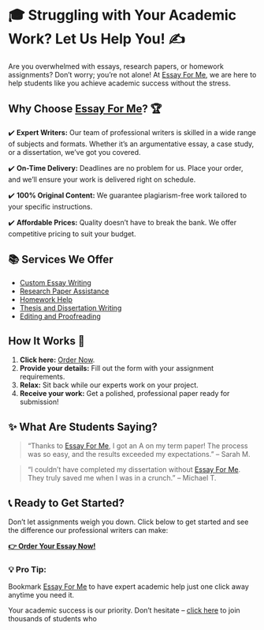 <h1>🎓 Struggling with Your Academic Work? Let Us Help You! ✍️</h1>

<p>Are you overwhelmed with essays, research papers, or homework assignments? Don’t worry; you’re not alone! At <a href="https://tinyurl.com/topessay?keyword=essay+for+me" target="_blank">Essay For Me</a>, we are here to help students like you achieve academic success without the stress.</p>

<h2>Why Choose <a href="https://tinyurl.com/topessay?keyword=essay+for+me" target="_blank">Essay For Me</a>? 🏆</h2>

<p>✔️ <strong>Expert Writers:</strong> Our team of professional writers is skilled in a wide range of subjects and formats. Whether it’s an argumentative essay, a case study, or a dissertation, we’ve got you covered.</p>

<p>✔️ <strong>On-Time Delivery:</strong> Deadlines are no problem for us. Place your order, and we’ll ensure your work is delivered right on schedule.</p>

<p>✔️ <strong>100% Original Content:</strong> We guarantee plagiarism-free work tailored to your specific instructions.</p>

<p>✔️ <strong>Affordable Prices:</strong> Quality doesn’t have to break the bank. We offer competitive pricing to suit your budget.</p>

<h2>📚 Services We Offer</h2>
<ul>
    <li><a href="https://tinyurl.com/topessay?keyword=essay+for+me" target="_blank">Custom Essay Writing</a></li>
    <li><a href="https://tinyurl.com/topessay?keyword=essay+for+me" target="_blank">Research Paper Assistance</a></li>
    <li><a href="https://tinyurl.com/topessay?keyword=essay+for+me" target="_blank">Homework Help</a></li>
    <li><a href="https://tinyurl.com/topessay?keyword=essay+for+me" target="_blank">Thesis and Dissertation Writing</a></li>
    <li><a href="https://tinyurl.com/topessay?keyword=essay+for+me" target="_blank">Editing and Proofreading</a></li>
</ul>

<h2>How It Works 🚀</h2>
<ol>
    <li><strong>Click here:</strong> <a href="https://tinyurl.com/topessay?keyword=essay+for+me" target="_blank">Order Now</a>.</li>
    <li><strong>Provide your details:</strong> Fill out the form with your assignment requirements.</li>
    <li><strong>Relax:</strong> Sit back while our experts work on your project.</li>
    <li><strong>Receive your work:</strong> Get a polished, professional paper ready for submission!</li>
</ol>

<h2>✨ What Are Students Saying?</h2>
<blockquote>
    “Thanks to <a href="https://tinyurl.com/topessay?keyword=essay+for+me" target="_blank">Essay For Me</a>, I got an A on my term paper! The process was so easy, and the results exceeded my expectations.” – Sarah M.
</blockquote>
<blockquote>
    “I couldn’t have completed my dissertation without <a href="https://tinyurl.com/topessay?keyword=essay+for+me" target="_blank">Essay For Me</a>. They truly saved me when I was in a crunch.” – Michael T.
</blockquote>

<h2>📞 Ready to Get Started?</h2>
<p>Don’t let assignments weigh you down. Click below to get started and see the difference our professional writers can make:</p>
<p><strong><a href="https://tinyurl.com/topessay?keyword=essay+for+me" target="_blank">👉 Order Your Essay Now!</a></strong></p>

<h3>💡 Pro Tip:</h3>
<p>Bookmark <a href="https://tinyurl.com/topessay?keyword=essay+for+me" target="_blank">Essay For Me</a> to have expert academic help just one click away anytime you need it.</p>

<p>Your academic success is our priority. Don’t hesitate – <a href="https://tinyurl.com/topessay?keyword=essay+for+me" target="_blank">click here</a> to join thousands of students who
